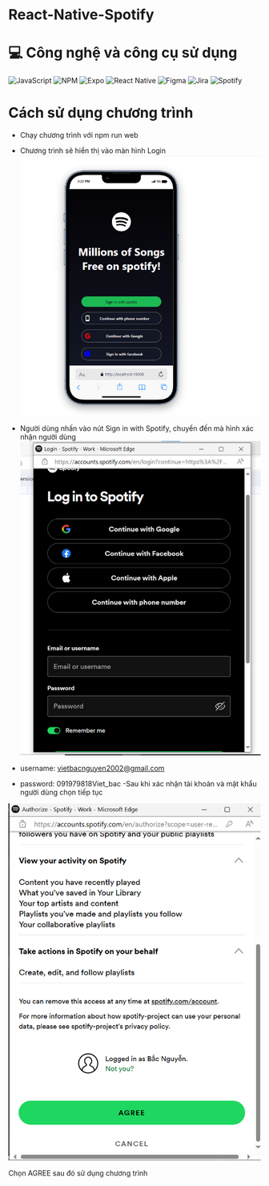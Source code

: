 # React-Native-Spotify

# 💻 Công nghệ và công cụ sử dụng
![JavaScript](https://img.shields.io/badge/javascript-%23323330.svg?style=for-the-badge&logo=javascript&logoColor=%23F7DF1E) ![NPM](https://img.shields.io/badge/NPM-%23000000.svg?style=for-the-badge&logo=npm&logoColor=white) ![Expo](https://img.shields.io/badge/expo-1C1E24?style=for-the-badge&logo=expo&logoColor=#D04A37) ![React Native](https://img.shields.io/badge/react_native-%2320232a.svg?style=for-the-badge&logo=react&logoColor=%2361DAFB)	![Figma](https://img.shields.io/badge/figma-%23F24E1E.svg?style=for-the-badge&logo=figma&logoColor=white) ![Jira](https://img.shields.io/badge/jira-%230A0FFF.svg?style=for-the-badge&logo=jira&logoColor=white) ![Spotify](https://img.shields.io/badge/Spotify-1ED760?style=for-the-badge&logo=spotify&logoColor=white)
# Cách sử dụng chương trình
- Chạy chương trình với npm run web
- Chương trình sẽ hiển thị vào màn hình Login
![UI](screenshots/login-screen.png)

- Người dùng nhấn vào nút Sign in with Spotify, chuyển đến mà hình xác nhận người dùng
![UI](screenshots/authencation-screen.png)

- username: vietbacnguyen2002@gmail.com
- password: 091979818Viet_bac
-Sau khi xác nhận tài khoản và mật khẩu người dùng chọn tiếp tục

![UI](screenshots/authorize-screen.png)

Chọn AGREE sau đó sử dụng chương trình

